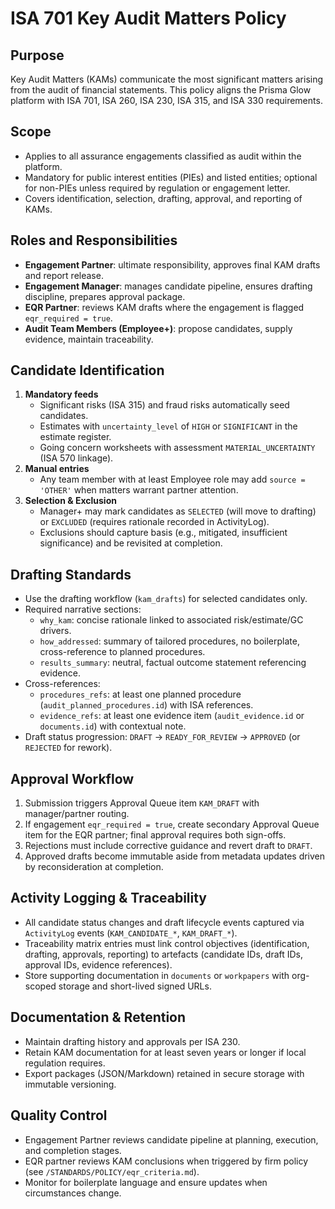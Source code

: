 # ISA 701 Key Audit Matters Policy

## Purpose
Key Audit Matters (KAMs) communicate the most significant matters arising from the audit of financial statements. This policy aligns the Prisma Glow platform with ISA 701, ISA 260, ISA 230, ISA 315, and ISA 330 requirements.

## Scope
- Applies to all assurance engagements classified as audit within the platform.
- Mandatory for public interest entities (PIEs) and listed entities; optional for non-PIEs unless required by regulation or engagement letter.
- Covers identification, selection, drafting, approval, and reporting of KAMs.

## Roles and Responsibilities
- **Engagement Partner**: ultimate responsibility, approves final KAM drafts and report release.
- **Engagement Manager**: manages candidate pipeline, ensures drafting discipline, prepares approval package.
- **EQR Partner**: reviews KAM drafts where the engagement is flagged `eqr_required = true`.
- **Audit Team Members (Employee+)**: propose candidates, supply evidence, maintain traceability.

## Candidate Identification
1. **Mandatory feeds**
   - Significant risks (ISA 315) and fraud risks automatically seed candidates.
   - Estimates with `uncertainty_level` of `HIGH` or `SIGNIFICANT` in the estimate register.
   - Going concern worksheets with assessment `MATERIAL_UNCERTAINTY` (ISA 570 linkage).
2. **Manual entries**
   - Any team member with at least Employee role may add `source = 'OTHER'` when matters warrant partner attention.
3. **Selection & Exclusion**
   - Manager+ may mark candidates as `SELECTED` (will move to drafting) or `EXCLUDED` (requires rationale recorded in ActivityLog).
   - Exclusions should capture basis (e.g., mitigated, insufficient significance) and be revisited at completion.

## Drafting Standards
- Use the drafting workflow (`kam_drafts`) for selected candidates only.
- Required narrative sections:
  - `why_kam`: concise rationale linked to associated risk/estimate/GC drivers.
  - `how_addressed`: summary of tailored procedures, no boilerplate, cross-reference to planned procedures.
  - `results_summary`: neutral, factual outcome statement referencing evidence.
- Cross-references:
  - `procedures_refs`: at least one planned procedure (`audit_planned_procedures.id`) with ISA references.
  - `evidence_refs`: at least one evidence item (`audit_evidence.id` or `documents.id`) with contextual note.
- Draft status progression: `DRAFT` → `READY_FOR_REVIEW` → `APPROVED` (or `REJECTED` for rework).

## Approval Workflow
1. Submission triggers Approval Queue item `KAM_DRAFT` with manager/partner routing.
2. If engagement `eqr_required = true`, create secondary Approval Queue item for the EQR partner; final approval requires both sign-offs.
3. Rejections must include corrective guidance and revert draft to `DRAFT`.
4. Approved drafts become immutable aside from metadata updates driven by reconsideration at completion.

## Activity Logging & Traceability
- All candidate status changes and draft lifecycle events captured via `ActivityLog` events (`KAM_CANDIDATE_*`, `KAM_DRAFT_*`).
- Traceability matrix entries must link control objectives (identification, drafting, approvals, reporting) to artefacts (candidate IDs, draft IDs, approval IDs, evidence references).
- Store supporting documentation in `documents` or `workpapers` with org-scoped storage and short-lived signed URLs.

## Documentation & Retention
- Maintain drafting history and approvals per ISA 230.
- Retain KAM documentation for at least seven years or longer if local regulation requires.
- Export packages (JSON/Markdown) retained in secure storage with immutable versioning.

## Quality Control
- Engagement Partner reviews candidate pipeline at planning, execution, and completion stages.
- EQR partner reviews KAM conclusions when triggered by firm policy (see `/STANDARDS/POLICY/eqr_criteria.md`).
- Monitor for boilerplate language and ensure updates when circumstances change.
